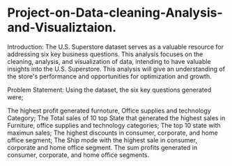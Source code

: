# Project-on-Data-cleaning-Analysis-and-Visualiztaion.
Introduction:
The U.S. Superstore dataset serves as a valuable resource for addressing six key business questions. This analysis focuses on the cleaning, analysis, and visualization of data, intending to have valuable insights into the U.S. Superstore. This analysis will give an understanding of the store's performance and opportunities for optimization and growth.

Problem Statement:
Using the dataset, the six key questions generated were;

The highest profit generated furnoture, Office supplies and technology Category;
The Total sales of 10 top State that generated the highest sales in Furniture, office supplies and technology categories;
The top 10 state with maximun sales;
The highest discounts in consumer, corporate, and home office segment;
The Ship mode with the highest sale in consumer, corporate and home office segment.
The sum profits generated in consumer, corporate, and home office segments.
